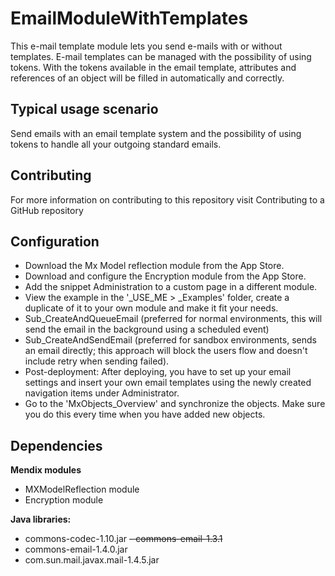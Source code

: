 # EmailModuleWithTemplates
This e-mail template module lets you send e-mails with or without templates. E-mail templates can be managed with the possibility of using tokens. With the tokens available in the email template, attributes and references of an object will be filled in automatically and correctly.

## Typical usage scenario
Send emails with an email template system and the possibility of using tokens to handle all your outgoing standard emails.

## Contributing
For more information on contributing to this repository visit Contributing to a GitHub repository

## Configuration
- Download the Mx Model reflection module from the App Store.
- Download and configure the Encryption module from the App Store.
- Add the snippet Administration to a custom page in a different module.
- View the example in the '_USE_ME > _Examples' folder, create a duplicate of it to your own module and make it fit your needs.
- Sub_CreateAndQueueEmail (preferred for normal environments, this will send the email in the background using a scheduled event)
- Sub_CreateAndSendEmail (preferred for sandbox environments, sends an email directly; this approach will block the users flow and doesn't include retry when sending failed).
- Post-deployment: After deploying, you have to set up your email settings and insert your own email templates using the newly created navigation items under Administrator.
- Go to the 'MxObjects_Overview' and synchronize the objects. Make sure you do this every time when you have added new objects.
 
## Dependencies

**Mendix modules**
- MXModelReflection module
- Encryption module

**Java libraries:**
- commons-codec-1.10.jar
~~- commons-email-1.3.1~~
- commons-email-1.4.0.jar
- com.sun.mail.javax.mail-1.4.5.jar
